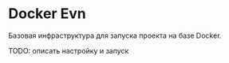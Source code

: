 # Docker Evn

Базовая инфраструктура для запуска проекта на базе Docker.

TODO: описать настройку и запуск